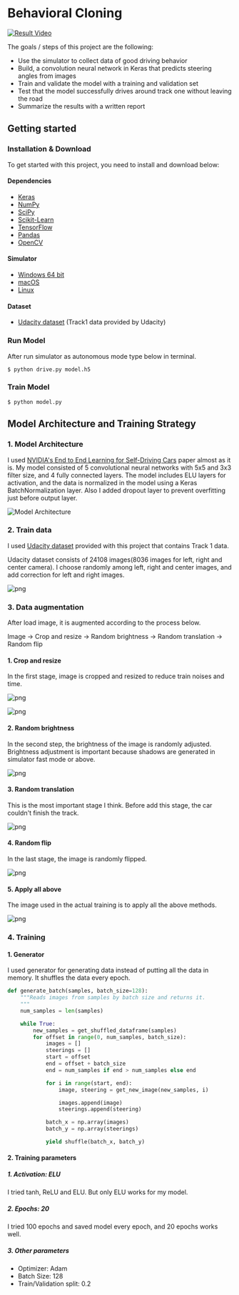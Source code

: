 # **Behavioral Cloning**

[![Result Video](http://img.youtube.com/vi/p3Oqb_QXzZk/0.jpg)](http://www.youtube.com/watch?v=p3Oqb_QXzZk)


The goals / steps of this project are the following:
* Use the simulator to collect data of good driving behavior
* Build, a convolution neural network in Keras that predicts steering angles from images
* Train and validate the model with a training and validation set
* Test that the model successfully drives around track one without leaving the road
* Summarize the results with a written report

Getting started
---------------

### Installation & Download

To get started with this project, you need to install and download below:

#### Dependencies

- [Keras](https://keras.io/)
- [NumPy](http://www.numpy.org/)
- [SciPy](https://www.scipy.org/)
- [Scikit-Learn](http://scikit-learn.org/stable/install.html)
- [TensorFlow](http://tensorflow.org)
- [Pandas](http://pandas.pydata.org/)
- [OpenCV](http://opencv.org/)

#### Simulator

- [Windows 64 bit](https://d17h27t6h515a5.cloudfront.net/topher/2016/November/5831f3a4_simulator-windows-64/simulator-windows-64.zip)
- [macOS](https://d17h27t6h515a5.cloudfront.net/topher/2016/November/5831f290_simulator-macos/simulator-macos.zip)
- [Linux](https://d17h27t6h515a5.cloudfront.net/topher/2016/November/5831f0f7_simulator-linux/simulator-linux.zip)


#### Dataset

- [Udacity dataset] (Track1 data provided by Udacity)

[Udacity dataset]: https://d17h27t6h515a5.cloudfront.net/topher/2016/December/584f6edd_data/data.zip

### Run Model

After run simulator as autonomous mode type below in terminal.

    $ python drive.py model.h5

### Train Model

    $ python model.py

Model Architecture and Training Strategy
--------------------------------------

### 1. Model Architecture
I used [NVIDIA's End to End Learning for Self-Driving Cars][] paper almost as it is. My model consisted of 5 convolutional neural networks with 5x5 and 3x3 filter size, and 4 fully connected layers. The model includes ELU layers for activation, and the data is normalized in the model using a Keras BatchNormalization layer. Also I added dropout layer to prevent overfitting just before output layer.

![Model Architecture](./images/model_architecture.jpg)

[NVIDIA's End to End Learning for Self-Driving Cars]: http://images.nvidia.com/content/tegra/automotive/images/2016/solutions/pdf/end-to-end-dl-using-px.pdf

### 2. Train data

I used [Udacity dataset] provided with this project that contains Track 1 data.

Udacity dataset consists of 24108 images(8036 images for left, right and center camera). I choose randomly among left, right and center images, and add correction for left and right images.

![png](images/output_2_0.png)


### 3. Data augmentation

After load image, it is augmented according to the process below.

Image -> Crop and resize -> Random brightness -> Random translation -> Random flip

#### 1. Crop and resize

In the first stage, image is cropped and resized to reduce train noises and time.


![png](images/output_4_0.png)

![png](images/output_4_1.png)


#### 2. Random brightness

In the second step, the brightness of the image is randomly adjusted. Brightness adjustment is important because shadows are generated in simulator fast mode or above.

![png](images/output_6_0.png)


#### 3. Random translation

This is the most important stage I think. Before add this stage, the car couldn't finish the track.

![png](images/output_8_0.png)


#### 4. Random flip

In the last stage, the image is randomly flipped.

![png](images/output_10_0.png)


#### 5. Apply all above

The image used in the actual training is to apply all the above methods.

![png](images/output_12_0.png)


### 4. Training

#### 1. Generator

I used generator for generating data instead of putting all the data in memory. It shuffles the data every epoch.

```python
def generate_batch(samples, batch_size=128):
    """Reads images from samples by batch size and returns it.
    """
    num_samples = len(samples)

    while True:
        new_samples = get_shuffled_dataframe(samples)
        for offset in range(0, num_samples, batch_size):
            images = []
            steerings = []
            start = offset
            end = offset + batch_size
            end = num_samples if end > num_samples else end

            for i in range(start, end):
                image, steering = get_new_image(new_samples, i)

                images.append(image)
                steerings.append(steering)

            batch_x = np.array(images)
            batch_y = np.array(steerings)

            yield shuffle(batch_x, batch_y)
```

#### 2. Training parameters

##### 1. Activation: ELU

I tried tanh, ReLU and ELU. But only ELU works for my model.

##### 2. Epochs: 20

I tried 100 epochs and saved model every epoch, and 20 epochs works well.

##### 3. Other parameters

- Optimizer: Adam
- Batch Size: 128
- Train/Validation split: 0.2
